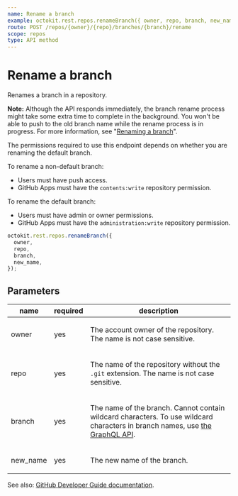```yaml
---
name: Rename a branch
example: octokit.rest.repos.renameBranch({ owner, repo, branch, new_name })
route: POST /repos/{owner}/{repo}/branches/{branch}/rename
scope: repos
type: API method
---
```


# Rename a branch

Renames a branch in a repository.

**Note:** Although the API responds immediately, the branch rename process might take some extra time to complete in the background. You won't be able to push to the old branch name while the rename process is in progress. For more information, see "[Renaming a branch](https://docs.github.com/github/administering-a-repository/renaming-a-branch)".

The permissions required to use this endpoint depends on whether you are renaming the default branch.

To rename a non-default branch:

- Users must have push access.
- GitHub Apps must have the `contents:write` repository permission.

To rename the default branch:

- Users must have admin or owner permissions.
- GitHub Apps must have the `administration:write` repository permission.

```js
octokit.rest.repos.renameBranch({
  owner,
  repo,
  branch,
  new_name,
});
```

## Parameters

<table>
  <thead>
    <tr>
      <th>name</th>
      <th>required</th>
      <th>description</th>
    </tr>
  </thead>
  <tbody>
    <tr><td>owner</td><td>yes</td><td>

The account owner of the repository. The name is not case sensitive.

</td></tr>
<tr><td>repo</td><td>yes</td><td>

The name of the repository without the `.git` extension. The name is not case sensitive.

</td></tr>
<tr><td>branch</td><td>yes</td><td>

The name of the branch. Cannot contain wildcard characters. To use wildcard characters in branch names, use [the GraphQL API](https://docs.github.com/graphql).

</td></tr>
<tr><td>new_name</td><td>yes</td><td>

The new name of the branch.

</td></tr>
  </tbody>
</table>

See also: [GitHub Developer Guide documentation](https://docs.github.com/rest/branches/branches#rename-a-branch).
